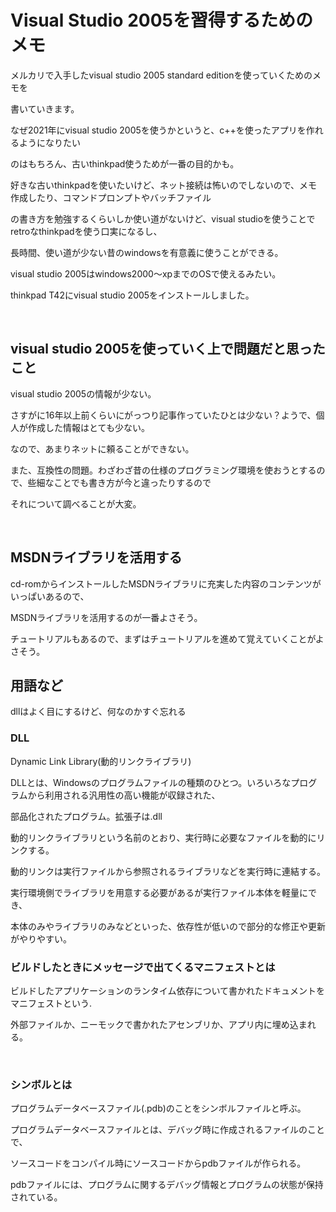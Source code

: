 # Visual Studio 2005を習得するためのメモ

メルカリで入手したvisual studio 2005 standard editionを使っていくためのメモを

書いていきます。

なぜ2021年にvisual studio 2005を使うかというと、c++を使ったアプリを作れるようになりたい

のはもちろん、古いthinkpad使うためが一番の目的かも。

好きな古いthinkpadを使いたいけど、ネット接続は怖いのでしないので、メモ作成したり、コマンドプロンプトやバッチファイル

の書き方を勉強するくらいしか使い道がないけど、visual studioを使うことでretroなthinkpadを使う口実になるし、

長時間、使い道が少ない昔のwindowsを有意義に使うことができる。

visual studio 2005はwindows2000～xpまでのOSで使えるみたい。

thinkpad T42にvisual studio 2005をインストールしました。

<br />

## visual studio 2005を使っていく上で問題だと思ったこと


visual studio 2005の情報が少ない。

さすがに16年以上前くらいにがっつり記事作っていたひとは少ない？ようで、個人が作成した情報はとても少ない。

なので、あまりネットに頼ることができない。

また、互換性の問題。わざわざ昔の仕様のプログラミング環境を使おうとするので、些細なことでも書き方が今と違ったりするので

それについて調べることが大変。

<br />

## MSDNライブラリを活用する

cd-romからインストールしたMSDNライブラリに充実した内容のコンテンツがいっぱいあるので、

MSDNライブラリを活用するのが一番よさそう。

チュートリアルもあるので、まずはチュートリアルを進めて覚えていくことがよさそう。


## 用語など

dllはよく目にするけど、何なのかすぐ忘れる

### DLL

Dynamic Link Library(動的リンクライブラリ)

DLLとは、Windowsのプログラムファイルの種類のひとつ。いろいろなプログラムから利用される汎用性の高い機能が収録された、

部品化されたプログラム。拡張子は.dll

動的リンクライブラリという名前のとおり、実行時に必要なファイルを動的にリンクする。

動的リンクは実行ファイルから参照されるライブラリなどを実行時に連結する。

実行環境側でライブラリを用意する必要があるが実行ファイル本体を軽量にでき、

本体のみやライブラリのみなどといった、依存性が低いので部分的な修正や更新がやりやすい。


### ビルドしたときにメッセージで出てくるマニフェストとは

ビルドしたアプリケーションのランタイム依存について書かれたドキュメントをマニフェストという.

外部ファイルか、ニーモックで書かれたアセンブリか、アプリ内に埋め込まれる。

<br />

### シンボルとは

プログラムデータベースファイル(.pdb)のことをシンボルファイルと呼ぶ。

プログラムデータベースファイルとは、デバッグ時に作成されるファイルのことで、

ソースコードをコンパイル時にソースコードからpdbファイルが作られる。

pdbファイルには、プログラムに関するデバッグ情報とプログラムの状態が保持されている。











